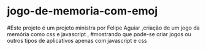 # jogo-de-memoria-com-emoj

#Este projeto é um projeto ministra por Felipe Aguiar ,criação de um jogo da memória como css e javascript , #mostrando que pode-se criar jogos ou outros tipos de aplicativos apenas com javascript e css